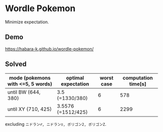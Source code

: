 # Wordle Pokemon


Minimize expectation.

## Demo

https://habara-k.github.io/wordle-pokemon/


## Solved

| mode (pokemons with <=5, 5 words) | optimal expectation | worst case | computation time[s] |
|-----------------------------------|---------------------|------------|---------------------|
| until BW (644, 380)               | 3.5 (=1330/380)     | 6          | 578                 |
| until XY (710, 425)               | 3.5576 (=1512/425)  | 6          | 2299                |

excluding `ニドラン♂, ニドラン♀, ポリゴン2, ポリゴンZ`.
